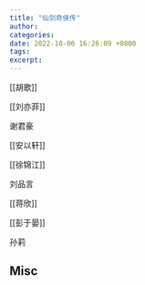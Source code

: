 ```yaml
---
title: "仙剑奇侠传"
author: 
categories: 
date: 2022-10-06 16:26:09 +0800
tags: 
excerpt: 
---
```





[[胡歌]]

[[刘亦菲]]

谢君豪

[[安以轩]]

[[徐锦江]]

刘品言

[[蒋欣]]

[[彭于晏]]

孙莉











## Misc






